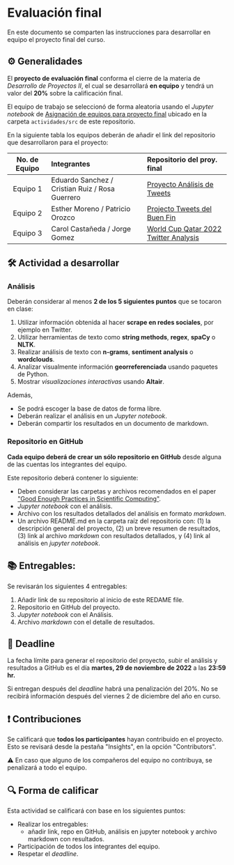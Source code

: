 # Evaluación final

En este documento se comparten las instrucciones para desarrollar en equipo el proyecto final del curso.

## ⚙️ Generalidades
El **proyecto de evaluación final** conforma el cierre de la materia de _Desarrollo de Proyectos II_, el cual se desarrollará **en equipo** y tendrá un valor del **20%** sobre la calificación final.

El equipo de trabajo se seleccionó de forma aleatoria usando el *Jupyter notebook* de [Asignación de equipos para proyecto final](https://github.com/vcuspinera/UDG_MCD_Project_Dev_II/blob/main/actividades/src/asignar_proyecto_final.ipynb) ubicado en la carpeta `actividades/src` de este repositorio.

En la siguiente tabla los equipos deberán de añadir el link del repositorio que desarrollaron para el proyecto:

| No. de Equipo  | Integrantes                             | Repositorio del proy. final |
|:-------:|:-----------------------------------------------|:----------------------------|
|Equipo 1 |Eduardo Sanchez / Cristian Ruiz / Rosa Guerrero | [Proyecto Análisis de Tweets](https://github.com/EduardoSanchezZ/Proyecto_Final)|
|Equipo 2 |Esther Moreno / Patricio Orozco                 | [Projecto Tweets del Buen Fin](https://github.com/patrickscln/Proyecto_Final-Ester_Patricio)|
|Equipo 3 |Carol Castañeda / Jorge Gomez                   | [World Cup Qatar 2022 Twitter Analysis](https://github.com/Carol-Castaneda/World-Cup-Qatar-2022-Twitter-Analysis)|

## 🛠 Actividad a desarrollar

### Análisis
Deberán considerar al menos **2 de los 5 siguientes puntos** que se tocaron en clase:
1. Utilizar información obtenida al hacer __scrape en redes sociales__, por ejemplo en Twitter.
2. Utilizar herramientas de texto como **string methods**, **regex**, **spaCy** o **NLTK**.
3. Realizar análisis de texto con **n-grams**, **sentiment analysis** o **wordclouds**.
4. Analizar visualmente información __georreferenciada__ usando paquetes de Python.
4. Mostrar _visualizaciones interactivas_ usando **Altair**.

Además,
  - Se podrá escoger la base de datos de forma libre.
  - Deberán realizar el análisis en un *Jupyter notebook*.
  - Deberán compartir los resultados en un documento de markdown.

### Repositorio en GitHub
**Cada equipo deberá de crear un sólo repositorio en GitHub** desde alguna de las cuentas los integrantes del equipo.

Este repositorio deberá contener lo siguiente:
- Deben considerar las carpetas y archivos recomendados en el paper ["Good Enough Practices in Scientific Computing"](https://github.com/vcuspinera/UDG_MCD_Project_Dev_II/tree/main/actividades/material/Papers).
- *Jupyter notebook* con el análisis.
- Archivo con los resultados detallados del análisis en formato *markdown*.
- Un archivo README.md en la carpeta raíz del repositorio con:
   (1) la descripción general del proyecto, 
   (2) un breve resumen de resultados, 
   (3) link al archivo *markdown* con resultados detallados, y
   (4) link al análisis en *jupyter notebook*.

## 📚 Entregables:
Se revisarán los siguientes 4 entregables:
1. Añadir link de su repositorio al inicio de este REDAME file.
2. Repositorio en GitHub del proyecto.
3. *Jupyter notebook* con el Análisis.
4. Archivo *markdown* con el detalle de resultados.

## 📅 Deadline
La fecha límite para generar el repositorio del proyecto, subir el análisis y resultados a GitHub es el día **martes, 29 de noviembre de 2022** a las **23:59 hr.**

Si entregan después del *deadline* habrá una penalización del 20%. No se recibirá información después del viernes 2 de diciembre del año en curso.

## ❗️ Contribuciones
Se calificará que **todos los participantes** hayan contribuido en el proyecto. Esto se revisará desde la pestaña "Insights", en la opción "Contributors".

⚠️ En caso que alguno de los compañeros del equipo no contribuya, se penalizará a todo el equipo.

## 🔍 Forma de calificar
Esta actividad se calificará con base en los siguientes puntos:

- Realizar los entregables:
    - añadir link, repo en GitHub, análisis en jupyter notebook y archivo markdown con resultados.
- Participación de todos los integrantes del equipo.
- Respetar el *deadline*.
